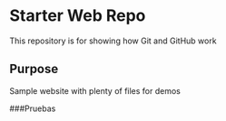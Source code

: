 # Starter Web Repo

This repository is for showing how Git and GitHub work

## Purpose

Sample website with plenty of files for demos

###Pruebas